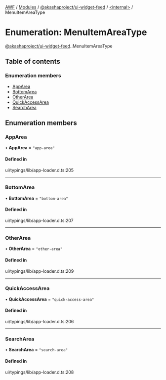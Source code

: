 [AWF](../README.md) / [Modules](../modules.md) / [@akashaproject/ui-widget-feed](../modules/akashaproject_ui_widget_feed.md) / [<internal\>](../modules/akashaproject_ui_widget_feed._internal_.md) / MenuItemAreaType

# Enumeration: MenuItemAreaType

[@akashaproject/ui-widget-feed](../modules/akashaproject_ui_widget_feed.md).[<internal>](../modules/akashaproject_ui_widget_feed._internal_.md).MenuItemAreaType

## Table of contents

### Enumeration members

- [AppArea](akashaproject_ui_widget_feed._internal_.MenuItemAreaType.md#apparea)
- [BottomArea](akashaproject_ui_widget_feed._internal_.MenuItemAreaType.md#bottomarea)
- [OtherArea](akashaproject_ui_widget_feed._internal_.MenuItemAreaType.md#otherarea)
- [QuickAccessArea](akashaproject_ui_widget_feed._internal_.MenuItemAreaType.md#quickaccessarea)
- [SearchArea](akashaproject_ui_widget_feed._internal_.MenuItemAreaType.md#searcharea)

## Enumeration members

### AppArea

• **AppArea** = `"app-area"`

#### Defined in

ui/typings/lib/app-loader.d.ts:205

___

### BottomArea

• **BottomArea** = `"bottom-area"`

#### Defined in

ui/typings/lib/app-loader.d.ts:207

___

### OtherArea

• **OtherArea** = `"other-area"`

#### Defined in

ui/typings/lib/app-loader.d.ts:209

___

### QuickAccessArea

• **QuickAccessArea** = `"quick-access-area"`

#### Defined in

ui/typings/lib/app-loader.d.ts:206

___

### SearchArea

• **SearchArea** = `"search-area"`

#### Defined in

ui/typings/lib/app-loader.d.ts:208
